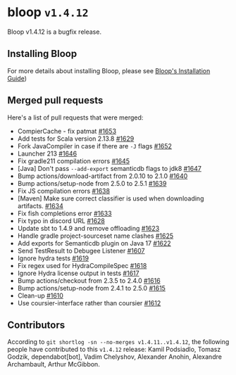 # bloop `v1.4.12`

Bloop v1.4.12 is a bugfix release.

## Installing Bloop

For more details about installing Bloop, please see [Bloop's Installation Guide](https://scalacenter.github.io/bloop/setup))

## Merged pull requests

Here's a list of pull requests that were merged:

- CompierCache - fix patmat [#1653]
- Add tests for Scala version 2.13.8 [#1629]
- Fork JavaCompiler in case if there are `-J` flags [#1652]
- Launcher 213 [#1646]
- Fix gradle211 compilation errors [#1645]
- [Java] Don't pass `--add-export` semanticdb flags to jdk8 [#1647]
- Bump actions/download-artifact from 2.0.10 to 2.1.0 [#1640]
- Bump actions/setup-node from 2.5.0 to 2.5.1 [#1639]
- Fix JS compilation errors [#1638]
- [Maven] Make sure correct classifier is used when downloading artifacts. [#1634]
- Fix fish completions error [#1633]
- Fix typo in discord URL [#1628]
- Update sbt to 1.4.9 and remove offloading [#1623]
- Handle gradle project-sourceset name clashes [#1625]
- Add exports for Semanticdb plugin on Java 17 [#1622]
- Send TestResult to Debugee Listener [#1607]
- Ignore hydra tests [#1619]
- Fix regex used for HydraCompileSpec [#1618]
- Ignore Hydra license output in tests [#1617]
- Bump actions/checkout from 2.3.5 to 2.4.0 [#1616]
- Bump actions/setup-node from 2.4.1 to 2.5.0 [#1615]
- Clean-up [#1610]
- Use coursier-interface rather than coursier [#1612]


[#1653]: https://github.com/scalacenter/bloop/pull/1653
[#1629]: https://github.com/scalacenter/bloop/pull/1629
[#1652]: https://github.com/scalacenter/bloop/pull/1652
[#1646]: https://github.com/scalacenter/bloop/pull/1646
[#1645]: https://github.com/scalacenter/bloop/pull/1645
[#1647]: https://github.com/scalacenter/bloop/pull/1647
[#1640]: https://github.com/scalacenter/bloop/pull/1640
[#1639]: https://github.com/scalacenter/bloop/pull/1639
[#1638]: https://github.com/scalacenter/bloop/pull/1638
[#1634]: https://github.com/scalacenter/bloop/pull/1634
[#1633]: https://github.com/scalacenter/bloop/pull/1633
[#1628]: https://github.com/scalacenter/bloop/pull/1628
[#1623]: https://github.com/scalacenter/bloop/pull/1623
[#1625]: https://github.com/scalacenter/bloop/pull/1625
[#1622]: https://github.com/scalacenter/bloop/pull/1622
[#1607]: https://github.com/scalacenter/bloop/pull/1607
[#1619]: https://github.com/scalacenter/bloop/pull/1619
[#1618]: https://github.com/scalacenter/bloop/pull/1618
[#1617]: https://github.com/scalacenter/bloop/pull/1617
[#1616]: https://github.com/scalacenter/bloop/pull/1616
[#1615]: https://github.com/scalacenter/bloop/pull/1615
[#1610]: https://github.com/scalacenter/bloop/pull/1610
[#1612]: https://github.com/scalacenter/bloop/pull/1612


## Contributors

According to `git shortlog -sn --no-merges v1.4.11..v1.4.12`, the following people have contributed to
this `v1.4.12` release: Kamil Podsiadlo, Tomasz Godzik, dependabot[bot], Vadim Chelyshov, Alexander Anohin, Alexandre Archambault, Arthur McGibbon.
